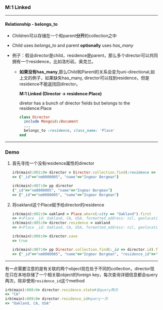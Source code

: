 ### M:1 Linked

---

#### Relationship - belongs_to

* Children可以存储在一个和parent**分开**的collection之中

* Child uses *belongs_to* and parent **optionally** uses *has_many*

* 例子：假设director是child，residence是parent，那么多个director可以共同拥有一个residence，比如洛杉矶、奥克兰。

  * **如果没有has_many**,那么Child和Parent的关系会变为uni-directional,如上文的例子，如果缺失has_many, director可以找到residence，但是residence不能返找回director。

    **M:1 Linked (Director -> residence:Place)**

    diretor has a bunch of director fields but belongs to the residence:Place

    ```ruby
    class Director
      include Mongoid::Document
      ...
      belongs_to :residence, class_name: 'Place'
    end	
    ```

---

### Demo

1. 首先寻找一个没有residence属性的director

   ```ruby
   irb(main):002:0> director = Director.collection.find(:residence => {:$exists => 0}).first
   => {"_id"=>"nm0000005", "name"=>"Ingmar Bergman"}

   irb(main):007:0> pp director
   {"_id"=>"nm0000005", "name"=>"Ingmar Bergman"}
   => {"_id"=>"nm0000005", "name"=>"Ingmar Bergman"}
   ```

2. 将oakland这个Place赋予给director的residence

   ```ruby
   irb(main):002:0> oakland = Place.where(:city => "Oakland").first
   => #<Place _id: Oakland, CA, USA, formatted_address: nil, geolocation: {"type"=>"Point", "coordinates"=>[-122.2711137, 37.8043637]}, street_number: nil, street_name: nil, city: "Oakland", postal_code: nil, county: "Alameda County", state: "CA", country: "US">
   irb(main):005:0> director.residence = oakland
   => #<Place _id: Oakland, CA, USA, formatted_address: nil, geolocation: {"type"=>"Point", "coordinates"=>[-122.2711137, 37.8043637]}, street_number: nil, street_name: nil, city: "Oakland", postal_code: nil, county: "Alameda County", state: "CA", country: "US">

   irb(main):006:0> director.save
   => true

   irb(main):007:0> pp Director.collection.find(:_id => director.id).first
   => {"_id"=>"nm0000005", "name"=>"Ingmar Bergman", "residence_id"=>"Oakland, CA, USA", "updated_at"=>2016-10-16 14:01:53 UTC}
   ```

---

有一点需要注意的是有关联的两个object现在处于不同的collection，director现在只在本地存储了一个相关联object的foreign key，每次查询详细信息都会query两次，除非使用```residence_id```这个method

```ruby
irb(main):008:0> director.residence.state#会query两次
=> "CA"
irb(main):009:0> director.residence_id#query一次
=> "Oakland, CA, USA"
```